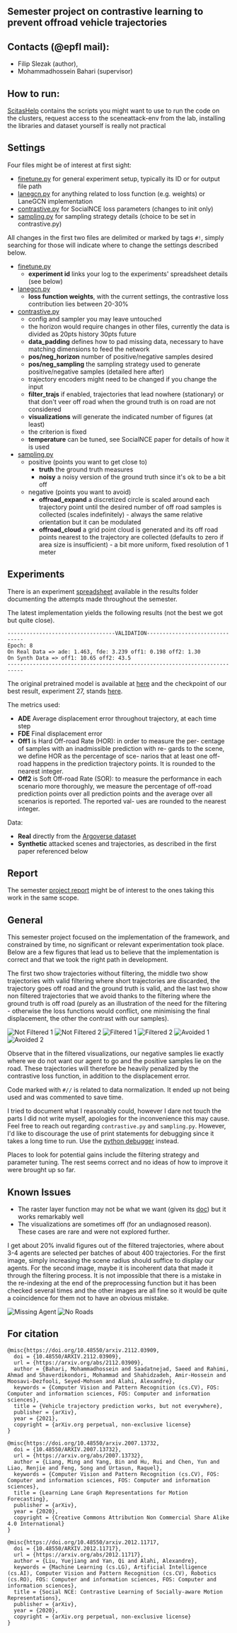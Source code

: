 Semester project on contrastive learning to prevent offroad vehicle trajectories
---
Contacts (@epfl mail):
---
- Filip Slezak (author),
- Mohammadhossein Bahari (supervisor)

How to run:
---
[ScitasHelp](files/ScitasHelp.md) contains the scripts you might want to use to run the code on the clusters, request access to the sceneattack-env from the lab, installing the libraries and dataset yourself is really not practical

Settings
---
Four files might be of interest at first sight:
- [finetune.py](../../../finetune.py) for general experiment setup, typically its ID or for output file path
- [lanegcn.py](../lanegcn.py) for anything related to loss function (e.g. weights) or LaneGCN implementation
- [contrastive.py](contrastive.py) for SocialNCE loss parameters (changes to init only)
- [sampling.py](sampling.py) for sampling strategy details (choice to be set in contrastive.py)

All changes in the first two files are delimited or marked by tags `#!`, simply searching for those will indicate where to change the settings described below.

- [finetune.py](../../../finetune.py)
  - **experiment id** links your log to the experiments' spreadsheet details (see below)
- [lanegcn.py](../lanegcn.py)
  - **loss function weights**, with the current settings, the contrastive loss contribution lies between 20-30%
- [contrastive.py](contrastive.py)
  - config and sampler you may leave untouched
  - the horizon would require changes in other files, currently the data is divided as 20pts history 30pts future
  - **data_padding** defines how to pad missing data, necessary to have matching dimensions to feed the network
  - **pos/neg_horizon** number of positive/negative samples desired
  - **pos/neg_sampling** the sampling strategy used to generate positive/negative samples (detailed here after)
  - trajectory encoders might need to be changed if you change the input
  - **filter_trajs** if enabled, trajectories that lead nowhere (stationary) or that don't veer off road when the ground truth is on road are not considered
  - **visualizations** will generate the indicated number of figures (at least)
  - the criterion is fixed
  - **temperature** can be tuned, see SocialNCE paper for details of how it is used
- [sampling.py](sampling.py)
  - positive (points you want to get close to)
    - **truth** the ground truth measures
    - **noisy** a noisy version of the ground truth since it's ok to be a bit off
  - negative (points you want to avoid)
    - **offroad_expand** a discretized circle is scaled around each trajectory point until the desired number of off road samples is collected (scales indefinitely) - always the same relative orientation but it can be modulated
    - **offroad_cloud** a grid point cloud is generated and its off road points nearest to the trajectory are collected (defaults to zero if area size is insufficient) - a bit more uniform, fixed resolution of 1 meter

Experiments
---
There is an experiment [spreadsheet](../results/lanegcn/nce_tests/VITA%20Contrastive%20Learning%20Results.xlsxnce_tests/) available in the results folder documenting the attempts made throughout the semester.

The latest implementation yields the following results (not the best we got but quite close).
```
----------------------------------VALIDATION-------------------------------
Epoch: 8
On Real Data => ade: 1.463, fde: 3.239 off1: 0.198 off2: 1.30
On Synth Data => off1: 10.65 off2: 43.5
---------------------------------------------------------------------------
```
The original pretrained model is available at [here](../../../36.000.ckpt) and the checkpoint of our best result, experiment 27, stands [here](../results/lanegcn/27_1655058384_lr:0.0003-prop:[4011]-r:7-10000/8.000.ckpt).

The metrics used:
- **ADE** Average displacement error throughout trajectory, at each time step
- **FDE** Final displacement error
- **Off1** is Hard Off-road Rate (HOR): in order to measure the per- centage of samples with an inadmissible prediction with re- gards to the scene, we define HOR as the percentage of sce- narios that at least one off-road happens in the prediction trajectory points. It is rounded to the nearest integer.
- **Off2** is Soft Off-road Rate (SOR): to measure the performance in each scenario more thoroughly, we measure the percentage of off-road prediction points over all prediction points and the average over all scenarios is reported. The reported val- ues are rounded to the nearest integer.

Data:
- **Real** directly from the [Argoverse dataset](https://www.argoverse.org)
- **Synthetic** attacked scenes and trajectories, as described in the first paper referenced below

Report
---
The semester [project report](files/VITA_PDS.pdf) might be of interest to the ones taking this work in the same scope.

General
---
This semester project focused on the implementation of the framework, and constrained by time, no significant or relevant experimentation took place. Below are a few figures that lead us to believe that the implementation is correct and that we took the right path in development.

The first two show trajectories without filtering, the middle two show trajectories with valid filtering where short trajectories are discarded, the trajectory goes off road and the ground truth is valid, and the last two show non filtered trajectories that we avoid thanks to the filtering where the ground truth is off road (purely as an illustration of the need for the filtering - otherwise the loss functions would conflict, one minimising the final displacement, the other the contrast with our samples).

![Not Filtered 1](files/figures/BANoFilter.png)
![Not Filtered 2](files/figures/BBNoFilter.png)
![Filtered 1](files/figures/AAFilter.png)
![Filtered 2](files/figures/ABFilter.png)
![Avoided 1](files/figures/Avoid1.png)
![Avoided 2](files/figures/Avoid2.png)

Observe that in the filtered visualizations, our negative samples lie exactly where we do not want our agent to go and the positive samples lie on the road. These trajectories will therefore be heavily penalized by the contrastive loss function, in addition to the displacement error.


Code marked with `#//` is related to data normalization. It ended up not being used and was commented to save time.

I tried to document what I reasonably could, however I dare not touch the parts I did not write myself, apologies for the inconvenience this may cause. Feel free to reach out regarding `contrastive.py` and `sampling.py`. However, I'd like to discourage the use of print statements for debugging since it takes a long time to run. Use the [python debugger](https://docs.python.org/3/library/pdb.html) instead.

Places to look for potential gains include the filtering strategy and parameter tuning. The rest seems correct and no ideas of how to improve it were brought up so far.

Known Issues
---
- The raster layer function may not be what we want (given its [doc](https://github.com/argoai/argoverse-api/blob/6e041da81000ca0bc9eb122f8d8e6429f7258db3/argoverse/map_representation/map_api.py#L426)) but it works remarkably well
- The visualizations are sometimes off (for an undiagnosed reason). These cases are rare and were not explored further.

I get about 20% invalid figures out of the filtered trajectories, where about 3-4 agents are selected per batches of about 400 trajectories. For the first image, simply increasing the scene radius should suffice to display our agents. For the second image, maybe it is incoherent data that made it through the filtering process. It is not impossible that there is a mistake in the re-indexing at the end of the preprocessing function but it has been checked several times and the other images are all fine so it would be quite a coincidence for them not to have an obvious mistake.

![Missing Agent](files/figures/NoAgent.png)
![No Roads](files/figures/NoRoad.png)


 For citation
---
```
@misc{https://doi.org/10.48550/arxiv.2112.03909,
  doi = {10.48550/ARXIV.2112.03909},
  url = {https://arxiv.org/abs/2112.03909},
  author = {Bahari, Mohammadhossein and Saadatnejad, Saeed and Rahimi, Ahmad and Shaverdikondori, Mohammad and Shahidzadeh, Amir-Hossein and Moosavi-Dezfooli, Seyed-Mohsen and Alahi, Alexandre},
  keywords = {Computer Vision and Pattern Recognition (cs.CV), FOS: Computer and information sciences, FOS: Computer and information sciences},
  title = {Vehicle trajectory prediction works, but not everywhere},
  publisher = {arXiv},
  year = {2021},
  copyright = {arXiv.org perpetual, non-exclusive license}
}

@misc{https://doi.org/10.48550/arxiv.2007.13732,
  doi = {10.48550/ARXIV.2007.13732},
  url = {https://arxiv.org/abs/2007.13732},
  author = {Liang, Ming and Yang, Bin and Hu, Rui and Chen, Yun and Liao, Renjie and Feng, Song and Urtasun, Raquel},
  keywords = {Computer Vision and Pattern Recognition (cs.CV), FOS: Computer and information sciences, FOS: Computer and information sciences},
  title = {Learning Lane Graph Representations for Motion Forecasting},
  publisher = {arXiv},
  year = {2020},
  copyright = {Creative Commons Attribution Non Commercial Share Alike 4.0 International}
}

@misc{https://doi.org/10.48550/arxiv.2012.11717,
  doi = {10.48550/ARXIV.2012.11717},
  url = {https://arxiv.org/abs/2012.11717},
  author = {Liu, Yuejiang and Yan, Qi and Alahi, Alexandre},
  keywords = {Machine Learning (cs.LG), Artificial Intelligence (cs.AI), Computer Vision and Pattern Recognition (cs.CV), Robotics (cs.RO), FOS: Computer and information sciences, FOS: Computer and information sciences},
  title = {Social NCE: Contrastive Learning of Socially-aware Motion Representations},
  publisher = {arXiv},
  year = {2020},
  copyright = {arXiv.org perpetual, non-exclusive license}
}
```
